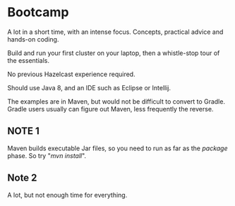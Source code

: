 # Bootcamp
A lot in a short time, with an intense focus. Concepts, practical advice and hands-on coding.

Build and run your first cluster on your laptop, then a whistle-stop tour of the essentials.

No previous Hazelcast experience required.

Should use Java 8, and an IDE such as Eclipse or Intellij.

The examples are in Maven, but would not be difficult to convert to Gradle. Gradle users usually can figure out Maven, less frequently the reverse.

## NOTE 1
Maven builds executable Jar files, so you need to run as far as the _package_ phase. So try "*mvn install*".

## Note 2
A lot, but not enough time for everything.